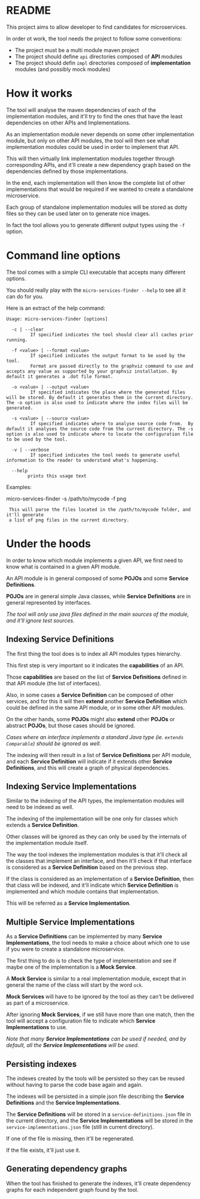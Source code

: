 # README

This project aims to allow developer to find candidates for microservices.

In order ot work, the tool needs the project to follow some conventions:
- The project must be a multi module maven project
- The project should define `api` directories composed of **API** modules
- The project should defin `impl` directories composed of **implementation** modules
  (and possibly mock modules)

# How it works

The tool will analyse the maven dependencies of each of the implementation modules,
and it'll try to find the ones that have the least dependencies on other APIs and
Implementations.

As an implementation module never depends on some other implementation module, but only on
other API modules, the tool will then see what implementation modules could be used in
order to implement that API.

This will then virtually link implementation modules together through corresponding APIs,
and it'll create a new dependency graph based on the dependencies defined by those
implementations.

In the end, each implementation will then know the complete list of other implementations
that would be required if we wanted to create a standalone microservice.

Each group of standalone implementation modules will be stored as dotty files so they can
be used later on to generate nice images.

In fact the tool allows you to generate different output types using the `-f` option.

# Command line options

The tool comes with a simple CLI executable that accepts many different options.

You should really play with the `micro-services-finder --help` to see all it can do
for you.

Here is an extract of the help command:

```
Usage: micro-services-finder [options]

  -c | --clear
         If specified indicates the tool should clear all caches prior running.

  -f <value> | --format <value>
         If specified indicates the output format to be used by the tool.
         Format are passed directly to the graphviz command to use and accepts any value as supported by your graphviz installation. By default it generates a .dot file format.

  -o <value> | --output <value>
         If specified indicates the place where the generated files will be stored. By default it generates them in the current directory. The -o option is also used to indicate where the index files will be generated.

  -s <value> | --source <value>
         If specified indicates where to analyse source code from.  By default it analyses the source code from the current directory. The -s option is also used to indicate where to locate the configuration file to be used by the tool.

  -v | --verbose
         If specified indicates the tool needs to generate useful information to the reader to understand what's happening.

  --help
        prints this usage text

```

Examples:

 micro-services-finder -s /path/to/mycode -f png

     This will parse the files located in the /path/to/mycode folder, and it'll generate
     a list of png files in the current directory.

# Under the hoods

In order to know which module implements a given API, we first need to know what is
contained in a given API module.

An API module is in general composed of some **POJOs** and some **Service Definitions**.

**POJOs** are in general simple Java classes, while **Service Definitions** are in general
represented by interfaces.

*The tool will only use java files defined in the main sources of the module, and it'll ignore test sources.*

## Indexing Service Definitions
The first thing the tool does is to index all API modules types hierarchy.

This first step is very important so it indicates the **capabilities** of an API.

Those **capabilities** are based on the list of **Service Definitions** defined in that
API module (the list of interfaces).

Also, in some cases a **Service Definition** can be composed of other services, and for
this it will then **extend** another **Service Definition** which could be defined in
the same API module, or in some other API modules.

On the other hands, some **POJOs** might also **extend** other **POJOs** or abstract
**POJOs**, but those cases should be ignored.

*Cases where an interface implements a standard Java type (ie. `extends Comparable`)
should be ignored as well*.

The indexing will then result in a list of **Service Definitions** per API module, and each
**Service Definition** will indicate if it extends other **Service Definitions**, and this
will create a graph of physical dependencies.

## Indexing Service Implementations
Similar to the indexing of the API types, the implementation modules will need to be indexed
as well.

The indexing of the implementation will be one only for classes which extends a
**Service Definition**.

Other classes will be ignored as they can only be used by the internals of the implementation
module itself.

The way the tool indexes the implementation modules is that it'll check all the classes that
implement an interface, and then it'll check if that interface is considered as a
**Service Definition** based on the previous step.

If the class is considered as an implementation of a **Service Definition**, then that
class will be indexed, and it'll indicate which **Service Definition** is implemented and
which module contains that implementation.

This will be referred as a **Service Implementation**.

## Multiple Service Implementations
As a **Service Definitions** can be implemented by many **Service Implementations**, the
tool needs to make a choice about which one to use if you were to create a standalone
microservice.

The first thing to do is to check the type of implementation and see if maybe one of the
implementation is a **Mock Service**.

A **Mock Service** is similar to a real implementation module, except that in general the
name of the class will start by the word `ock`.

**Mock Services** will have to be ignored by the tool as they can't be delivered as part of
a microservice.

After ignoring **Mock Services**, if we still have more than one match, then the tool will
accept a configuration file to indicate which **Service Implementations** to use.

*Note that many **Service Implementations** can be used if needed, and by default, all
the **Service Implementations** will be used.*

## Persisting indexes
The indexes created by the tools will be persisted so they can be reused without having to
parse the code base again and again.

The indexes will be persisted in a simple json file describing the **Service Definitions**
and the **Service Implementations**.

The **Service Definitions** will be stored in a `service-definitions.json` file in the
current directory, and the **Service Implementations** will be stored in the
`service-implementations.json` file (still in current directory).

If one of the file is missing, then it'll be regenerated.

If the file exists, it'll just use it.

## Generating dependency graphs
When the tool has finished to generate the indexes, it'll create dependency graphs for each
independent graph found by the tool.

